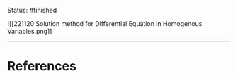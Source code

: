 Status: #finished  

![[221120 Solution method for Differential Equation in Homogenous Variables.png]]




---
# References
